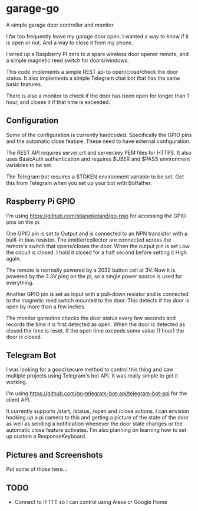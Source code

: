 # garage-go

A simple garage door controller and monitor

I far too frequently leave my garage door open.  I wanted a way to know if it is open or not.
And a way to close it from my phone.

I wired up a Raspberry PI zero to a spare wireless door opener remote, and a simple magnetic
reed switch for doors/windows.

This code implements a simple REST api to open/close/check the door status.
It also implements a simple Telegram chat bot that has the same basic features.

There is also a monitor to check if the door has been open for longer than 1 hour,
and closes it if that time is exceeded.

## Configuration
Some of the configuration is currently hardcoded.  Specifically the GPIO pins and the automatic close feature.  These need to have external configuration.

The REST API requires server.crt and server.key PEM files for HTTPS.  It also uses BasicAuth authentication and requires $USER and $PASS environment variables to be set.

The Telegram bot requires a $TOKEN environment variable to be set.  Get this from Telegram when you set up your bot with Botfather.

## Raspberry Pi GPIO
I'm using https://github.com/stianeikeland/go-rpio for accessing the GPIO pins on the pi.

One GPIO pin is set to Output and is connected to an NPN transistor with a built-in bias resistor.  The emitter/collector are connected across the remote's switch that opens/closes the door.  When the output pin is set Low the circuit is closed.  I hold it closed for a half second before setting it High again.

The remote is normally powered by a 2032 button cell at 3V.  Now it is powered by the 3.3V ping on the pi, so a single power source is used for everything.

Another GPIO pin is set as Input with a pull-down resistor and is connected to the magnetic reed switch mounted to the door.  This detects if the door is open by more than a few inches.

The monitor goroutine checks the door status every few seconds and records the time it is first detected as open.  When the door is detected as closed the time is reset.  If the open time exceeds some value (1 hour) the door is closed.

## Telegram Bot
I was looking for a good/secure method to control this thing and saw multiple projects using Telegram's bot API.  It was really simple to get it working.

I'm using https://github.com/go-telegram-bot-api/telegram-bot-api for the client API.

It currently supports /start, /status, /open and /close actions.  I can envision hooking up a pi camera to this and getting a picture of the state of the door as well as sending a notification whenever the door state changes or the automatic close feature activates.  I'm also planning on learning how to set up custom a ResponseKeyboard.

## Pictures and Screenshots
Put some of those here...

## TODO
* Connect to IFTTT so I can control using Alexa or Google Home
